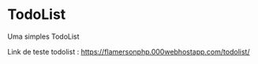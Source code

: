 # TodoList
Uma simples TodoList

Link de teste todolist : https://flamersonphp.000webhostapp.com/todolist/
